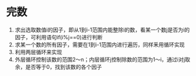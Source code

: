 # 完数
1. 求出选取数值i的因子，即从1到i-1范围内能整除i的数，看某一个数j是否为i的因子，可利用语句if(i%j==0)进行判断
2. 求某一个数的所有因子，需要在1到i-1范围内进行遍历，同样釆用循环实现
3. 利用两层循环来实现
4. 外层循环控制该数的范围2〜n；内层循环j控制除数的范围为1〜i，通过i对j取余，是否等于0，找到该数的各个因子